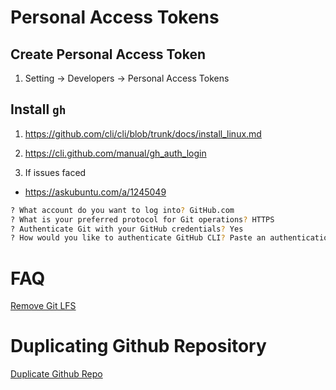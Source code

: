 # Personal Access Tokens

## Create Personal Access Token
1. Setting -> Developers -> Personal Access Tokens


## Install `gh`
1. https://github.com/cli/cli/blob/trunk/docs/install_linux.md

2. https://cli.github.com/manual/gh_auth_login

3. If issues faced
- https://askubuntu.com/a/1245049


```bash
? What account do you want to log into? GitHub.com
? What is your preferred protocol for Git operations? HTTPS
? Authenticate Git with your GitHub credentials? Yes
? How would you like to authenticate GitHub CLI? Paste an authentication token
```
# FAQ
[Remove Git LFS](https://stackoverflow.com/questions/35011366/move-git-lfs-tracked-files-under-regular-git/54119191#54119191)

# Duplicating Github Repository
[Duplicate Github Repo](https://docs.github.com/en/repositories/creating-and-managing-repositories/duplicating-a-repository)
